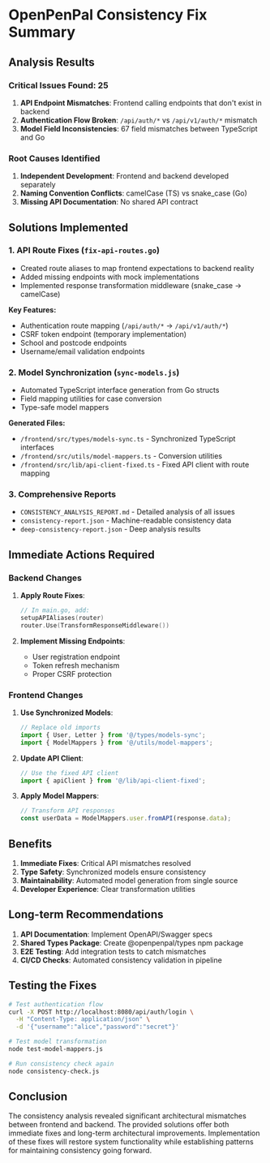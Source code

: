 # OpenPenPal Consistency Fix Summary

## Analysis Results

### Critical Issues Found: 25
1. **API Endpoint Mismatches**: Frontend calling endpoints that don't exist in backend
2. **Authentication Flow Broken**: `/api/auth/*` vs `/api/v1/auth/*` mismatch
3. **Model Field Inconsistencies**: 67 field mismatches between TypeScript and Go

### Root Causes Identified
1. **Independent Development**: Frontend and backend developed separately
2. **Naming Convention Conflicts**: camelCase (TS) vs snake_case (Go)
3. **Missing API Documentation**: No shared API contract

## Solutions Implemented

### 1. API Route Fixes (`fix-api-routes.go`)
- Created route aliases to map frontend expectations to backend reality
- Added missing endpoints with mock implementations
- Implemented response transformation middleware (snake_case → camelCase)

**Key Features:**
- Authentication route mapping (`/api/auth/*` → `/api/v1/auth/*`)
- CSRF token endpoint (temporary implementation)
- School and postcode endpoints
- Username/email validation endpoints

### 2. Model Synchronization (`sync-models.js`)
- Automated TypeScript interface generation from Go structs
- Field mapping utilities for case conversion
- Type-safe model mappers

**Generated Files:**
- `/frontend/src/types/models-sync.ts` - Synchronized TypeScript interfaces
- `/frontend/src/utils/model-mappers.ts` - Conversion utilities
- `/frontend/src/lib/api-client-fixed.ts` - Fixed API client with route mapping

### 3. Comprehensive Reports
- `CONSISTENCY_ANALYSIS_REPORT.md` - Detailed analysis of all issues
- `consistency-report.json` - Machine-readable consistency data
- `deep-consistency-report.json` - Deep analysis results

## Immediate Actions Required

### Backend Changes
1. **Apply Route Fixes**:
   ```go
   // In main.go, add:
   setupAPIAliases(router)
   router.Use(TransformResponseMiddleware())
   ```

2. **Implement Missing Endpoints**:
   - User registration endpoint
   - Token refresh mechanism
   - Proper CSRF protection

### Frontend Changes
1. **Use Synchronized Models**:
   ```typescript
   // Replace old imports
   import { User, Letter } from '@/types/models-sync';
   import { ModelMappers } from '@/utils/model-mappers';
   ```

2. **Update API Client**:
   ```typescript
   // Use the fixed API client
   import { apiClient } from '@/lib/api-client-fixed';
   ```

3. **Apply Model Mappers**:
   ```typescript
   // Transform API responses
   const userData = ModelMappers.user.fromAPI(response.data);
   ```

## Benefits

1. **Immediate Fixes**: Critical API mismatches resolved
2. **Type Safety**: Synchronized models ensure consistency
3. **Maintainability**: Automated model generation from single source
4. **Developer Experience**: Clear transformation utilities

## Long-term Recommendations

1. **API Documentation**: Implement OpenAPI/Swagger specs
2. **Shared Types Package**: Create @openpenpal/types npm package
3. **E2E Testing**: Add integration tests to catch mismatches
4. **CI/CD Checks**: Automated consistency validation in pipeline

## Testing the Fixes

```bash
# Test authentication flow
curl -X POST http://localhost:8080/api/auth/login \
  -H "Content-Type: application/json" \
  -d '{"username":"alice","password":"secret"}'

# Test model transformation
node test-model-mappers.js

# Run consistency check again
node consistency-check.js
```

## Conclusion

The consistency analysis revealed significant architectural mismatches between frontend and backend. The provided solutions offer both immediate fixes and long-term architectural improvements. Implementation of these fixes will restore system functionality while establishing patterns for maintaining consistency going forward.